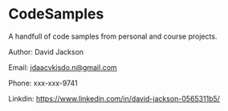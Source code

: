 # CodeSamples

A handfull of code samples from personal and course projects.

Author: David Jackson

Email: jdaacvkisdo.n@gmail.com

Phone: xxx-xxx-9741

Linkdin: https://www.linkedin.com/in/david-jackson-0565311b5/
